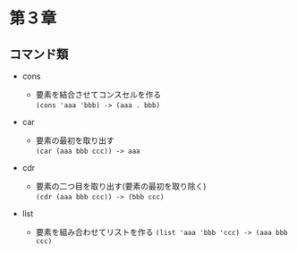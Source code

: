 # 第３章

## コマンド類

- cons

  - 要素を結合させてコンスセルを作る<br>
    `(cons 'aaa 'bbb) -> (aaa . bbb)`

- car
  - 要素の最初を取り出す<br>
    `(car (aaa bbb ccc)) -> aaa`
- cdr
  - 要素の二つ目を取り出す(要素の最初を取り除く)<br>
    `(cdr (aaa bbb ccc)) -> (bbb ccc)`
- list
  - 要素を組み合わせてリストを作る
    `(list 'aaa 'bbb 'ccc) -> (aaa bbb ccc)`
